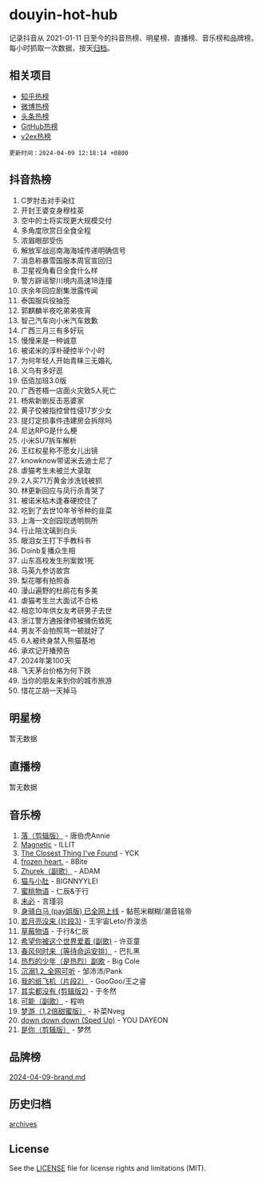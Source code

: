 # douyin-hot-hub

记录抖音从 2021-01-11 日至今的抖音热榜、明星榜、直播榜、音乐榜和品牌榜。每小时抓取一次数据，按天[归档](archives)。

## 相关项目

- [知乎热榜](https://github.com/lonnyzhang423/zhihu-hot-hub)
- [微博热榜](https://github.com/lonnyzhang423/weibo-hot-hub)
- [头条热榜](https://github.com/lonnyzhang423/toutiao-hot-hub)
- [GitHub热榜](https://github.com/lonnyzhang423/github-hot-hub)
- [v2ex热榜](https://github.com/lonnyzhang423/v2ex-hot-hub)


`更新时间：2024-04-09 12:18:14 +0800`

## 抖音热榜

1. C罗肘击对手染红
1. 开封王婆变身穆桂英
1. 空中的士将实现更大规模交付
1. 多角度欣赏日全食全程
1. 浓眉眼部受伤
1. 解放军战巡南海海域传递明确信号
1. 消息称暴雪国服本周官宣回归
1. 卫星视角看日全食什么样
1. 警方辟谣黎川境内高速18连撞
1. 庆余年回应剧集泄露传闻
1. 泰国服兵役抽签
1. 郭麒麟半夜吃弟弟夜宵
1. 智己汽车向小米汽车致歉
1. 广西三月三有多好玩
1. 慢慢来是一种诚意
1. 被诺米的淳朴硬控半个小时
1. 为何年轻人开始青睐三无婚礼
1. 义乌有多好逛
1. 伍佰加班3.0版
1. 广西苍梧一店面火灾致5人死亡
1. 杨紫新剧反击恶婆家
1. 黄子佼被指控曾性侵17岁少女
1. 提灯定损事件违建房会拆除吗
1. 尼达RPG是什么梗
1. 小米SU7拆车解析
1. 王红权星称不愿女儿出镜
1. knowknow带诺米去迪士尼了
1. 虐猫考生未被兰大录取
1. 2人买71万黄金涉洗钱被抓
1. 林更新回应与凤行杀青哭了
1. 被诺米枯木逢春硬控住了
1. 吃到了去世10年爷爷种的韭菜
1. 上海一文创园现透明厕所
1. 行止陪沈璃到白头
1. 眼泪女王打下手教科书
1. Doinb复播众生相
1. 山东高校发生刑案致1死
1. 马英九参访故宫
1. 梨花哪有拍照香
1. 漫山遍野的杜鹃花有多美
1. 虐猫考生兰大面试不合格
1. 相恋10年供女友考研男子去世
1. 浙江警方通报律师被捅伤致死
1. 男友不会拍照骂一顿就好了
1. 6人被终身禁入熊猫基地
1. 承欢记开播预告
1. 2024年第100天
1. 飞天茅台价格为何下跌
1. 当你的朋友来到你的城市旅游
1. 惜花芷胡一天掉马

## 明星榜

暂无数据

## 直播榜

暂无数据

## 音乐榜

1. [落（剪辑版）](https://sf5-hl-cdn-tos.douyinstatic.com/obj/tos-cn-ve-2774/o0h6HvN1BBbli9LtU3i5fQIleBQMF5Cg4TZmmC) - 唐伯虎Annie
1. [Magnetic](https://sf5-hl-cdn-tos.douyinstatic.com/obj/tos-cn-ve-2774/oAQCYdBNZfLACGDmVFAsfAtpy32tqErgQ3XgBN) - ILLIT
1. [The Closest Thing I've Found](https://sf5-hl-cdn-tos.douyinstatic.com/obj/tos-cn-ve-2774/514ab5d9146f4d2ca454b7adff8e5e4d) - YCK
1. [frozen heart.](https://sf27-cdn-tos.douyinstatic.com/obj/tos-cn-ve-2774/oIIWJfyjIACZA9zQMtnJ6hQQhFC4vhCupoRBsO) - 8Bite
1. [Zhurek（副歌）](https://sf6-cdn-tos.douyinstatic.com/obj/tos-cn-ve-2774/ooQm8FBZQDlf0btEYgVpCcSCQfrdJGBEKZYBGS) - ADAM
1. [猫与小肚](https://sf6-cdn-tos.douyinstatic.com/obj/tos-cn-ve-2774/osZeoClMECgK8DYl6VebABgbchEtPYQjZEnRtd) - BIGNNYYLEI
1. [蜜桃物语](https://sf3-cdn-tos.douyinstatic.com/obj/tos-cn-ve-2774/oIhOSCZtIACtYU4XQkngiW9kCBfVD1Fz9IYeqL) - 仁辰&于行
1. [未必](https://sf5-hl-cdn-tos.douyinstatic.com/obj/tos-cn-ve-2774/ogntQMFnKQDZUgTCYuJgfLEtleYZZFxBQqhhFB) - 言瑾羽
1. [身骑白马 (pay姐版) 已全网上线](https://sf5-hl-cdn-tos.douyinstatic.com/obj/tos-cn-ve-2774/oQLO5ZgLsFkaDhdIIveF2zUCgfweY0gWaH4AQG) - 黏苞米糊糊/潮音铭帝
1. [若月亮没来 (片段3)](https://sf5-hl-cdn-tos.douyinstatic.com/obj/tos-cn-ve-2774/okfyEUsGW1B1ovJi5JiN9IjvAT2lMwA054GoEB) - 王宇宙Leto/乔浚丞
1. [草莓物语](https://sf5-hl-cdn-tos.douyinstatic.com/obj/tos-cn-ve-2774/okynhJ7jEAIIZBfsLgYMEI8QC3WbQNN66RKzhT) - 于行&仁辰
1. [希望你被这个世界爱着 (副歌)](https://sf5-hl-cdn-tos.douyinstatic.com/obj/tos-cn-ve-2774/oUHCmWQfZlE3QQBKBeD8rCFLpJzPgCpImhsxMt) - 许亚童
1. [春风何时来（等待命运安排）](https://sf3-cdn-tos.douyinstatic.com/obj/tos-cn-ve-2774/oICBNbD3gelMfB4WgiD1KI2jQtXZE2FgHLwtsl) - 巴扎黑
1. [热烈的少年（是热烈）副歌](https://sf27-cdn-tos.douyinstatic.com/obj/tos-cn-ve-2774/owVNI0CLDAUMtSz6TEYvfFBFL4UDFFhLfgK8fa) - Big Cole
1. [沉溺1.2_全网可听](https://sf3-cdn-tos.douyinstatic.com/obj/tos-cn-ve-2774/ok2QoiBqsWAX9McZmWiI9gAB0EzwD4Xj6yfmtH) - 邹沛沛/Pank
1. [我的纸飞机（片段2）](https://sf5-hl-cdn-tos.douyinstatic.com/obj/tos-cn-ve-2774/oM2ZrKcg2CD5AeRB2gkeXOFB1IxAGJdZPazYHf) - GooGoo/王之睿
1. [其实都没有 (剪辑版2)](https://sf5-hl-cdn-tos.douyinstatic.com/obj/tos-cn-ve-2774/oEBNQenHZtBhxYjGgUDQk0BCHTigQafgFlbQ7k) - 于冬然
1. [可能（副歌）](https://sf27-cdn-tos.douyinstatic.com/obj/tos-cn-ve-2774/cde1731888894259b333569393c2fb51) - 程响
1. [梦游（1.2倍甜蜜版）](https://sf5-hl-cdn-tos.douyinstatic.com/obj/tos-cn-ve-2774/o4gyAUm8hwufoEABmwVIiQtHsFuGzAEEWtNMzo) - 补菜Nveg
1. [down down down (Sped Up)](https://sf5-hl-cdn-tos.douyinstatic.com/obj/tos-cn-ve-2774/ow80iABiXIO9DsFwK6WeZKMaJRi3BPJAotDy8m) - YOU DAYEON
1. [是你（剪辑版）](https://sf5-hl-cdn-tos.douyinstatic.com/obj/tos-cn-ve-2774/46019dae783c4c969944217fe1cfafc4) - 梦然

## 品牌榜

[2024-04-09-brand.md](archives/2024-04-09-brand.md)

## 历史归档

[archives](archives)

## License

See the [LICENSE](LICENSE) file for license rights and limitations (MIT).
